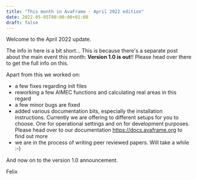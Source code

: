 ```yaml
---
title: "This month in AvaFrame - April 2022 edition"
date: 2022-05-05T00:00:00+01:00
draft: false
---
```


Welcome to the April 2022 update.

The info in here is a bit short... This is because there's a separate post about the main
event this month: **Version 1.0 is out**!!
Please head over there to get the full info on this. 

Apart from this we worked on:

- a few fixes regarding init files
- reworking a few AIMEC functions and calculating real areas in this regard
- a few minor bugs are fixed
- added various documentation bits, especially the installation instructions. Currently 
  we are offering to different setups for you to choose. One for operational settings and on for
  development purposes. Please head over to our documentation https://docs.avaframe.org to find out more
- we are in the process of writing peer reviewed papers. Will take a while :-) 

And now on to the version 1.0 announcement. 

Felix
